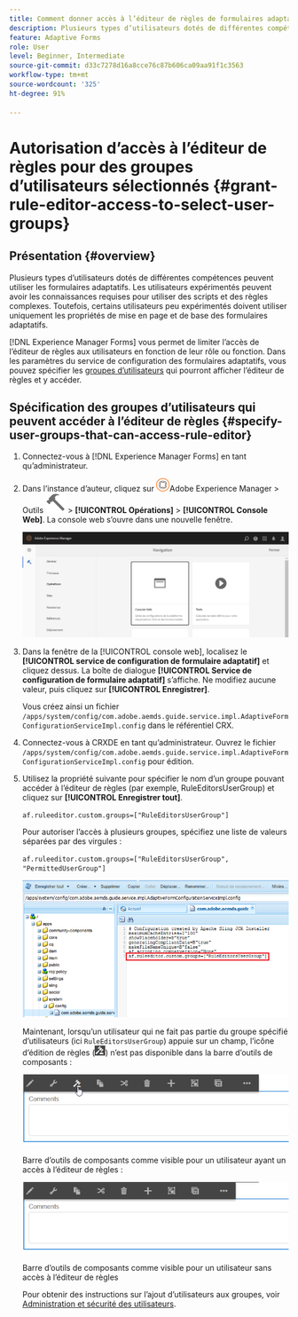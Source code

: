 ```yaml
---
title: Comment donner accès à l’éditeur de règles de formulaires adaptatifs aem pour sélectionner des groupes d’utilisateurs ?
description: Plusieurs types d’utilisateurs dotés de différentes compétences peuvent utiliser les formulaires adaptatifs. Découvrez comment limiter l’accès à l’éditeur de règles des utilisateurs selon leur rôle ou fonction.
feature: Adaptive Forms
role: User
level: Beginner, Intermediate
source-git-commit: d33c7278d16a8cce76c87b606ca09aa91f1c3563
workflow-type: tm+mt
source-wordcount: '325'
ht-degree: 91%

---
```



# Autorisation d’accès à l’éditeur de règles pour des groupes d’utilisateurs sélectionnés {#grant-rule-editor-access-to-select-user-groups}

## Présentation {#overview}

Plusieurs types d’utilisateurs dotés de différentes compétences peuvent utiliser les formulaires adaptatifs. Les utilisateurs expérimentés peuvent avoir les connaissances requises pour utiliser des scripts et des règles complexes. Toutefois, certains utilisateurs peu expérimentés doivent utiliser uniquement les propriétés de mise en page et de base des formulaires adaptatifs.

[!DNL Experience Manager Forms] vous permet de limiter l’accès de l’éditeur de règles aux utilisateurs en fonction de leur rôle ou fonction. Dans les paramètres du service de configuration des formulaires adaptatifs, vous pouvez spécifier les [groupes d’utilisateurs](forms-groups-privileges-tasks.md) qui pourront afficher l’éditeur de règles et y accéder.

## Spécification des groupes d’utilisateurs qui peuvent accéder à l’éditeur de règles {#specify-user-groups-that-can-access-rule-editor}

1. Connectez-vous à [!DNL Experience Manager Forms] en tant qu’administrateur.
1. Dans l’instance d’auteur, cliquez sur ![Adobe Experience Manager](assets/adobeexperiencemanager.png)Adobe Experience Manager > Outils ![hammer](assets/hammer-icon.svg) > **[!UICONTROL Opérations]** > **[!UICONTROL Console Web]**. La console web s’ouvre dans une nouvelle fenêtre.

   ![1-2](assets/1-2.png)

1. Dans la fenêtre de la [!UICONTROL console web], localisez le **[!UICONTROL service de configuration de formulaire adaptatif]** et cliquez dessus. La boîte de dialogue **[!UICONTROL Service de configuration de formulaire adaptatif]** s’affiche. Ne modifiez aucune valeur, puis cliquez sur **[!UICONTROL Enregistrer]**.

   Vous créez ainsi un fichier `/apps/system/config/com.adobe.aemds.guide.service.impl.AdaptiveFormConfigurationServiceImpl.config` dans le référentiel CRX.

1. Connectez-vous à CRXDE en tant qu’administrateur. Ouvrez le fichier `/apps/system/config/com.adobe.aemds.guide.service.impl.AdaptiveFormConfigurationServiceImpl.config` pour édition.
1. Utilisez la propriété suivante pour spécifier le nom d’un groupe pouvant accéder à l’éditeur de règles (par exemple, RuleEditorsUserGroup) et cliquez sur **[!UICONTROL Enregistrer tout]**.

   `af.ruleeditor.custom.groups=["RuleEditorsUserGroup"]`

   Pour autoriser l’accès à plusieurs groupes, spécifiez une liste de valeurs séparées par des virgules :

   `af.ruleeditor.custom.groups=["RuleEditorsUserGroup", "PermittedUserGroup"]`

   ![Créer un utilisateur](assets/create_user_new.png)

   Maintenant, lorsqu’un utilisateur qui ne fait pas partie du groupe spécifié d’utilisateurs (ici `RuleEditorsUserGroup`) appuie sur un champ, l’icône d’édition de règles (![edit-rules1](assets/edit-rules1.png)) n’est pas disponible dans la barre d’outils de composants :

   ![componentstoolbarwithre](assets/componentstoolbarwithre.png)

   Barre d’outils de composants comme visible pour un utilisateur ayant un accès à l’éditeur de règles :

   ![componentstoolbarwithoutre](assets/componentstoolbarwithoutre.png)

   Barre d’outils de composants comme visible pour un utilisateur sans accès à l’éditeur de règles

   Pour obtenir des instructions sur l’ajout d’utilisateurs aux groupes, voir [Administration et sécurité des utilisateurs](https://experienceleague.adobe.com/docs/experience-manager-65/administering/security/security.html?lang=fr).

